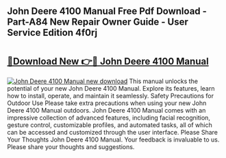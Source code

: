 ## John Deere 4100 Manual Free Pdf Download - Part-A84 New Repair Owner Guide - User Service Edition 4f0rj

# <h2><a href="http://bc88478.oget.top/?id=John+Deere+4100+Manual">🔗Download New 👉🔴 John Deere 4100 Manual</a></h2>

[![John Deere 4100 Manual new download](https://i.imgur.com/5g1atiW.png)](http://bc88478.oget.top/?id=John+Deere+4100+Manual)
This manual unlocks the potential of your new John Deere 4100 Manual. Explore its features, learn how to install, operate, and maintain it seamlessly. Safety Precautions for Outdoor Use Please take extra precautions when using your new John Deere 4100 Manual outdoors. John Deere 4100 Manual comes with an impressive collection of advanced features, including facial recognition, gesture control, customizable profiles, and automated tasks, all of which can be accessed and customized through the user interface. Please Share Your Thoughts John Deere 4100 Manual. Your feedback is invaluable to us. Please share your thoughts and suggestions.
